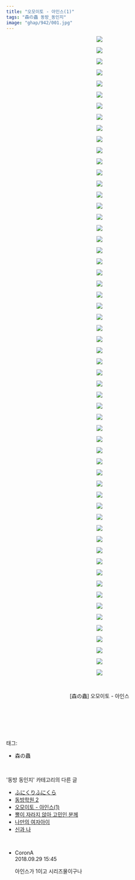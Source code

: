 ```yaml
---
title: "오모이토 - 아인스(1)"
tags: "森の蟲 동방_동인지"
image: "ghap/942/001.jpg"
---
```

<div class="article">
<p style="text-align: center; clear: none; float: none;"><img src="{{ site.nasurl }}/ghap/942/001.jpg"/></p>
<p style="text-align: center; clear: none; float: none;"><img src="{{ site.nasurl }}/ghap/942/002.jpg"/></p>
<p style="text-align: center; clear: none; float: none;"><img src="{{ site.nasurl }}/ghap/942/003.jpg"/></p>
<p style="text-align: center; clear: none; float: none;"><img src="{{ site.nasurl }}/ghap/942/004.jpg"/></p>
<p style="text-align: center; clear: none; float: none;"><img src="{{ site.nasurl }}/ghap/942/005.jpg"/></p>
<p style="text-align: center; clear: none; float: none;"><img src="{{ site.nasurl }}/ghap/942/006.jpg"/></p>
<p style="text-align: center; clear: none; float: none;"><img src="{{ site.nasurl }}/ghap/942/007.jpg"/></p>
<p style="text-align: center; clear: none; float: none;"><img src="{{ site.nasurl }}/ghap/942/008.jpg"/></p>
<p style="text-align: center; clear: none; float: none;"><img src="{{ site.nasurl }}/ghap/942/009.jpg"/></p>
<p style="text-align: center; clear: none; float: none;"><img src="{{ site.nasurl }}/ghap/942/010.jpg"/></p>
<p style="text-align: center; clear: none; float: none;"><img src="{{ site.nasurl }}/ghap/942/011.jpg"/></p>
<p style="text-align: center; clear: none; float: none;"><img src="{{ site.nasurl }}/ghap/942/012.jpg"/></p>
<p style="text-align: center; clear: none; float: none;"><img src="{{ site.nasurl }}/ghap/942/013.jpg"/></p>
<p style="text-align: center; clear: none; float: none;"><img src="{{ site.nasurl }}/ghap/942/014.jpg"/></p>
<p style="text-align: center; clear: none; float: none;"><img src="{{ site.nasurl }}/ghap/942/015.jpg"/></p>
<p style="text-align: center; clear: none; float: none;"><img src="{{ site.nasurl }}/ghap/942/016.jpg"/></p>
<p style="text-align: center; clear: none; float: none;"><img src="{{ site.nasurl }}/ghap/942/017.jpg"/></p>
<p style="text-align: center; clear: none; float: none;"><img src="{{ site.nasurl }}/ghap/942/018.jpg"/></p>
<p style="text-align: center; clear: none; float: none;"><img src="{{ site.nasurl }}/ghap/942/019.jpg"/></p>
<p style="text-align: center; clear: none; float: none;"><img src="{{ site.nasurl }}/ghap/942/020.jpg"/></p>
<p style="text-align: center; clear: none; float: none;"><img src="{{ site.nasurl }}/ghap/942/021.jpg"/></p>
<p style="text-align: center; clear: none; float: none;"><img src="{{ site.nasurl }}/ghap/942/022.jpg"/></p>
<p style="text-align: center; clear: none; float: none;"><img src="{{ site.nasurl }}/ghap/942/023.jpg"/></p>
<p style="text-align: center; clear: none; float: none;"><img src="{{ site.nasurl }}/ghap/942/024.jpg"/></p>
<p style="text-align: center; clear: none; float: none;"><img src="{{ site.nasurl }}/ghap/942/025.jpg"/></p>
<p style="text-align: center; clear: none; float: none;"><img src="{{ site.nasurl }}/ghap/942/026.jpg"/></p>
<p style="text-align: center; clear: none; float: none;"><img src="{{ site.nasurl }}/ghap/942/027.jpg"/></p>
<p style="text-align: center; clear: none; float: none;"><img src="{{ site.nasurl }}/ghap/942/028.jpg"/></p>
<p style="text-align: center; clear: none; float: none;"><img src="{{ site.nasurl }}/ghap/942/029.jpg"/></p>
<p style="text-align: center; clear: none; float: none;"><img src="{{ site.nasurl }}/ghap/942/030.jpg"/></p>
<p style="text-align: center; clear: none; float: none;"><img src="{{ site.nasurl }}/ghap/942/031.jpg"/></p>
<p style="text-align: center; clear: none; float: none;"><img src="{{ site.nasurl }}/ghap/942/032.jpg"/></p>
<p style="text-align: center; clear: none; float: none;"><img src="{{ site.nasurl }}/ghap/942/033.jpg"/></p>
<p style="text-align: center; clear: none; float: none;"><img src="{{ site.nasurl }}/ghap/942/034.jpg"/></p>
<p style="text-align: center; clear: none; float: none;"><img src="{{ site.nasurl }}/ghap/942/035.jpg"/></p>
<p style="text-align: center; clear: none; float: none;"><img src="{{ site.nasurl }}/ghap/942/036.jpg"/></p>
<p style="text-align: center; clear: none; float: none;"><img src="{{ site.nasurl }}/ghap/942/037.jpg"/></p>
<p style="text-align: center; clear: none; float: none;"><img src="{{ site.nasurl }}/ghap/942/038.jpg"/></p>
<p style="text-align: center; clear: none; float: none;"><img src="{{ site.nasurl }}/ghap/942/039.jpg"/></p>
<p style="text-align: center; clear: none; float: none;"><img src="{{ site.nasurl }}/ghap/942/040.jpg"/></p>
<p style="text-align: center; clear: none; float: none;"><img src="{{ site.nasurl }}/ghap/942/041.jpg"/></p>
<p style="text-align: center; clear: none; float: none;"><img src="{{ site.nasurl }}/ghap/942/042.jpg"/></p>
<p style="text-align: center; clear: none; float: none;"><img src="{{ site.nasurl }}/ghap/942/043.jpg"/></p>
<p style="text-align: center; clear: none; float: none;"><img src="{{ site.nasurl }}/ghap/942/044.jpg"/></p>
<p style="text-align: center; clear: none; float: none;"><img src="{{ site.nasurl }}/ghap/942/045.jpg"/></p>
<p style="text-align: center; clear: none; float: none;"><img src="{{ site.nasurl }}/ghap/942/046.jpg"/></p>
<p style="text-align: center; clear: none; float: none;"><img src="{{ site.nasurl }}/ghap/942/047.jpg"/></p>
<p style="text-align: center; clear: none; float: none;"><img src="{{ site.nasurl }}/ghap/942/048.jpg"/></p>
<p style="text-align: center; clear: none; float: none;"><img src="{{ site.nasurl }}/ghap/942/049.jpg"/></p>
<p style="text-align: center; clear: none; float: none;"><img src="{{ site.nasurl }}/ghap/942/050.jpg"/></p>
<p style="text-align: center; clear: none; float: none;"><img src="{{ site.nasurl }}/ghap/942/051.jpg"/></p>
<p style="text-align: center; clear: none; float: none;"><img src="{{ site.nasurl }}/ghap/942/052.jpg"/></p>
<p style="text-align: center; clear: none; float: none;"><img src="{{ site.nasurl }}/ghap/942/053.jpg"/></p>
<p style="text-align: center; clear: none; float: none;"><img src="{{ site.nasurl }}/ghap/942/054.jpg"/></p>
<p style="text-align: center; clear: none; float: none;"><img src="{{ site.nasurl }}/ghap/942/055.jpg"/></p>
<p style="text-align: center; clear: none; float: none;"><img src="{{ site.nasurl }}/ghap/942/056.jpg"/></p>
<p style="text-align: center; clear: none; float: none;"><img src="{{ site.nasurl }}/ghap/942/057.jpg"/></p>
<p style="text-align: center; clear: none; float: none;"><img src="{{ site.nasurl }}/ghap/942/058.jpg"/></p>
<p style="text-align: center; clear: none; float: none;"><br/></p>
<p style="text-align: center; clear: none; float: none;">[森の蟲] 오모이토 - 아인스</p>
<p style="text-align: center; clear: none; float: none;"><br/></p>
<p><br/></p>
</div><br/>
<div class="tagTrail">
<p>태그: </p>
<ul>
<li>森の蟲</li>
</ul>
</div><br/>
<div class="another">
<p>'동방 동인지' 카테고리의 다른 글</p>
<ul>
<li><a href="/2016-07-20-ghap_944">ふにくりふにくら</a></li>
<li><a href="/2016-07-20-ghap_943">동방학원 2</a></li>
<li><a href="/2016-07-20-ghap_942">오모이토 - 아인스(1)</a></li>
<li><a href="/2016-07-19-ghap_941">뿔이 자라지 않아 고민인 분께</a></li>
<li><a href="/2016-07-19-ghap_940">나만의 여자아이</a></li>
<li><a href="/2016-07-19-ghap_939">신과 나</a></li>
</ul>
</div><br/>
<div class="cb_module cb_fluid">
<div class="cb_wrt cb_profile">
<div class="comment">
<ul>
<li class="cb_thumb_off" id="comment15341755">
<div class="cb_comment_area">
<div class="cb_info_area">
<div class="cb_section">
<span class="cb_nick_name">CoronA</span>
</div>
<div class="cb_section">
<span class="cb_date">2018.09.29 15:45 </span>
</div>
</div>
<div class="cb_dsc_comment">
<p class="cb_dsc">
											아인스가 1이고 시리즈물이구나
										</p>
</div>
</div></li>
</ul>
</div>
</div><!-- commentList close -->
</div><br/>
